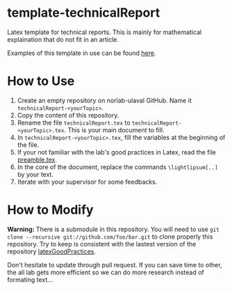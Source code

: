 # template-technicalReport
Latex template for technical reports.
This is mainly for mathematical explaination that do not fit in an article.

Examples of this template in use can be found [here](https://github.com/norlab-ulaval?utf8=%E2%9C%93&q=in%3Aname%technicalReport%20NOT%20template-technicalReport&type=&language=tex).

# How to Use
1. Create an empty repository on norlab-ulaval GitHub. Name it `technicalReport-<yourTopic>`.
1. Copy the content of this repository.
1. Rename the file `technicalReport.tex` to `technicalReport-<yourTopic>.tex`. This is your main document to fill.
1. In `technicalReport-<yourTopic>.tex`, fill the variables at the beginning of the file.
1. If your not familiar with the lab's good practices in Latex, read the file [preamble.tex](https://github.com/norlab-ulaval/latexGoodPractices/blob/master/preamble.tex).
1. In the core of the document, replace the commands `\lightlipsum[..]` by your text.
1. Iterate with your supervisor for some feedbacks.

# How to Modify
__Warning:__ There is a submodule in this repository. 
You will need to use `git clone --recursive git://github.com/foo/bar.git` to clone properly this repository.
Try to keep is consistent with the lastest version of the repository [latexGoodPractices](https://github.com/norlab-ulaval/latexGoodPractices).

Don't hesitate to update through pull request.
If you can save time to other, the all lab gets more efficient so we can do more research instead of formating text...
